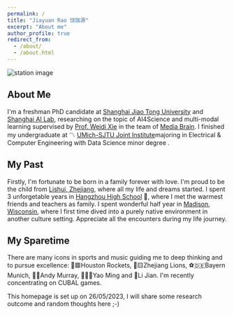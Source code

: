```yaml
---
permalink: /
title: "Jiayuan Rao 饶珈源"
excerpt: "About me"
author_profile: true
redirect_from: 
  - /about/
  - /about.html
---
```


![station image](https://github.com/jyrao/jyrao.github.io/blob/master/_pages/station.jpeg?raw=true "My sweet workspace")

## About Me
I'm a freshman PhD candidate at [Shanghai Jiao Tong University](https://en.sjtu.edu.cn/) and [Shanghai AI Lab](https://www.shlab.org.cn/), researching on the topic of AI4Science and multi-modal learning supervised by [Prof. Weidi Xie](https://weidixie.github.io/) in the team of [Media Brain](https://mediabrain.sjtu.edu.cn/). I finished my undergraduate at 〽️ [UMich-SJTU Joint Institute](https://www.ji.sjtu.edu.cn/about/)majoring in Electrical & Computer Engineering with Data Science minor degree .

## My Past
Firstly, I'm fortunate to be born in a family forever with love. I'm proud to be the child from [Lishui, Zhejiang](https://zh.wikipedia.org/wiki/%E4%B8%BD%E6%B0%B4%E5%B8%82), where all my life and dreams started. I spent 3 unforgetable years in [Hangzhou High School](http://www.hanggao1899.cn/) 🌸, where I met the warmest friends and teachers as family. I spent wonderful half year in [Madison, Wisconsin](https://en.wikipedia.org/wiki/Madison,_Wisconsin), where I first time dived into a purely native environment in another culture setting. Appreciate all the encounters during my life journey.

## My Sparetime
There are many icons in sports and music guiding me to deep thinking and to pursue excellence: 🏀🟥Houston Rockets, 🏀🟨Zhejiang Lions, ⚽🇩🇪Bayern Munich, 🎾🏴󠁧󠁢󠁳󠁣󠁴󠁿Andy Murray, 🏀🇨🇳Yao Ming and 🎤Li Jian. I'm recently concentrating on CUBAL games.

This homepage is set up on 26/05/2023, I will share some research outcome and random thoughts here ;-)